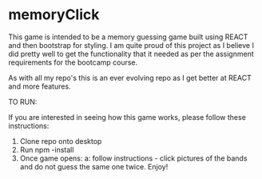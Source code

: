 # memoryClick
This game is intended to be a memory guessing game built using REACT and then bootstrap for styling.  I am quite proud of this project as I believe I did pretty well to get the functionality that it needed as per the assignment requirements for the bootcamp course.

As with all my repo's this is an ever evolving repo as I get better at REACT and more features.

TO RUN:

If you are interested in seeing how this game works, please follow these instructions:

1.  Clone repo onto desktop
2. Run npm -install
3.  Once game opens:
  a: follow instructions - click pictures of the bands and do not guess the same one twice.
 Enjoy!
